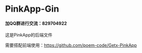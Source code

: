 # PinkApp-Gin


#### 加QQ群进行交流：829704922

这是PinkApp的后端文件

需要搭配前端使用：https://github.com/poem-code/Getx-PinkApp

